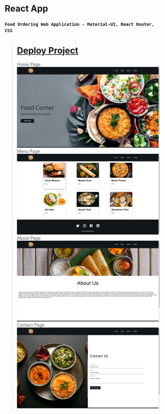# React App
### ```Food Ordering Web Application - Material-UI, React Router, CSS```

># [Deploy Project](https://vibrant-wright-032695.netlify.app/) 
>Home Page
![home_page](home.png)
>Menu Page
![menu_page](menu.png)
>About Page
![about_page](about.png)
>Contact Page
![contact_page](contact.png)
